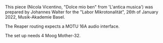 This piece (Nicola Vicentino, "Dolce mio ben" from 'L'antica musica') was prepared by Johannes Walter for the "Labor Mikrotonalität", 26th of January 2022, Musik-Akademie Basel.

The Reaper routing expects a MOTU 16A audio interface. 

The set up needs 4 Moog Mother-32.
